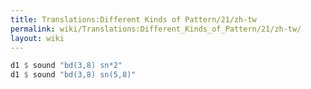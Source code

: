 ```yaml
---
title: Translations:Different Kinds of Pattern/21/zh-tw
permalink: wiki/Translations:Different_Kinds_of_Pattern/21/zh-tw/
layout: wiki
---
```


``` Haskell
d1 $ sound "bd(3,8) sn*2"
d1 $ sound "bd(3,8) sn(5,8)"
```
